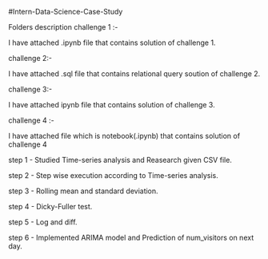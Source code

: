 #Intern-Data-Science-Case-Study

Folders description 
challenge 1 :-

I have attached .ipynb file that contains solution of challenge 1.

challenge 2:- 

I have attached .sql file that contains relational query soution of challenge 2.


challenge 3:-

I have attached ipynb file that contains solution of challenge 3.


challenge 4 :- 

I have attached  file which is notebook(.ipynb) that contains solution of challenge 4 

step 1 - Studied Time-series analysis and Reasearch given CSV file. 

step 2 - Step wise execution according to Time-series analysis.

step 3 - Rolling mean and standard deviation.

step 4 - Dicky-Fuller test.

step 5 - Log and diff.

step 6 - Implemented ARIMA model and Prediction of num_visitors on next day.

